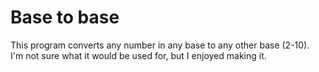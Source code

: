 # Base to base
This program converts any number in any base to any other base (2-10).\
I'm not sure what it would be used for, but I enjoyed making it.
